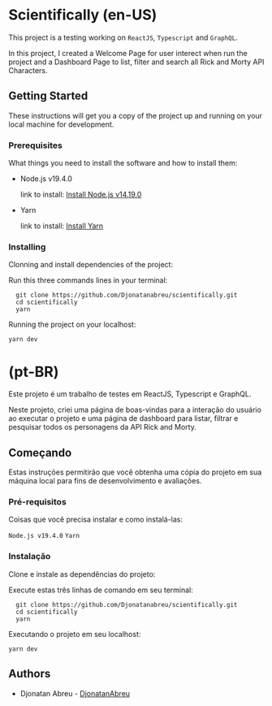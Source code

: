 # Scientifically (en-US)

This project is a testing working on `ReactJS`, `Typescript` and `GraphQL`.

In this project, I created a Welcome Page for user interect when run the project and a Dashboard Page to list, filter and search all Rick and Morty API Characters.

## Getting Started

These instructions will get you a copy of the project up and running on your local machine for development.

### Prerequisites

What things you need to install the software and how to install them:

- Node.js v19.4.0

  link to install: [Install Node.js v14.19.0](https://nodejs.org/en/download/releases/)

- Yarn

  link to install: [Install Yarn](https://classic.yarnpkg.com/en/docs/install)

### Installing

Clonning and install dependencies of the project:

Run this three commands lines in your terminal:

```prompt
  git clone https://github.com/Djonatanabreu/scientifically.git
  cd scientifically
  yarn
```

Running the project on your localhost:

```prompt
yarn dev

```

# (pt-BR)

Este projeto é um trabalho de testes em ReactJS, Typescript e GraphQL.

Neste projeto, criei uma página de boas-vindas para a interação do usuário ao executar o projeto e uma página de dashboard para listar, filtrar e pesquisar todos os personagens da API Rick and Morty.

## Começando
Estas instruções permitirão que você obtenha uma cópia do projeto em sua máquina local para fins de desenvolvimento e avaliações.

### Pré-requisitos

Coisas que você precisa instalar e como instalá-las:

`Node.js v19.4.0`
`Yarn`

### Instalação
Clone e instale as dependências do projeto:

Execute estas três linhas de comando em seu terminal:

```prompt
  git clone https://github.com/Djonatanabreu/scientifically.git
  cd scientifically
  yarn
```
Executando o projeto em seu localhost:

```prompt
yarn dev
```

## Authors

- Djonatan Abreu - [DjonatanAbreu](https://github.com/DjonatanAbreu)
